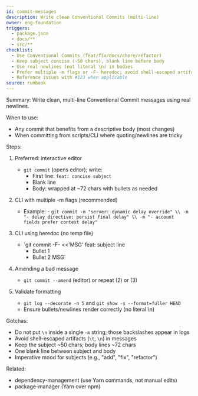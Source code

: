 ```yaml
---
id: commit-messages
description: Write clean Conventional Commits (multi-line)
owner: eng-foundation
triggers:
  - package.json
  - docs/**
  - src/**
checklist:
  - Use Conventional Commits (feat/fix/docs/chore/refactor)
  - Keep subject concise (~50 chars), blank line before body
  - Use real newlines (not literal \n) in bodies
  - Prefer multiple -m flags or -F- heredoc; avoid shell-escaped artifacts
  - Reference issues with #123 when applicable
source: runbook
---
```


Summary: Write clean, multi-line Conventional Commit messages using real newlines.

When to use:

- Any commit that benefits from a descriptive body (most changes)
- When committing from scripts/CLI where quoting/newlines are tricky

Steps:

1. Preferred: interactive editor
   - `git commit` (opens editor); write:
     - First line: `feat: concise subject`
     - Blank line
     - Body: wrapped at ~72 chars with bullets as needed
2. CLI with multiple -m flags (recommended)
   - Example: - `git commit -m "server: dynamic delay override" \\
-m "- delay directive: persist final delay" \\
-m "- account fields prefer context delay"`
3. CLI using heredoc (no temp file)
   - `git commit -F- <<'MSG'
     feat: subject line
     - Bullet 1
     - Bullet 2
       MSG`

4. Amending a bad message
   - `git commit --amend` (editor) or repeat (2) or (3)
5. Validate formatting
   - `git log --decorate -n 5` and `git show -s --format=fuller HEAD`
   - Ensure bullets/newlines render correctly (no literal \n)

Gotchas:

- Do not put `\n` inside a single `-m` string; those backslashes appear in logs
- Avoid shell-escaped artifacts (`\t`, `\n`) in messages
- Keep the subject ~50 chars; body lines ~72 chars
- One blank line between subject and body
- Imperative mood for subjects (e.g., "add", "fix", "refactor")

Related:

- dependency-management (use Yarn commands, not manual edits)
- package-manager (Yarn over npm)
